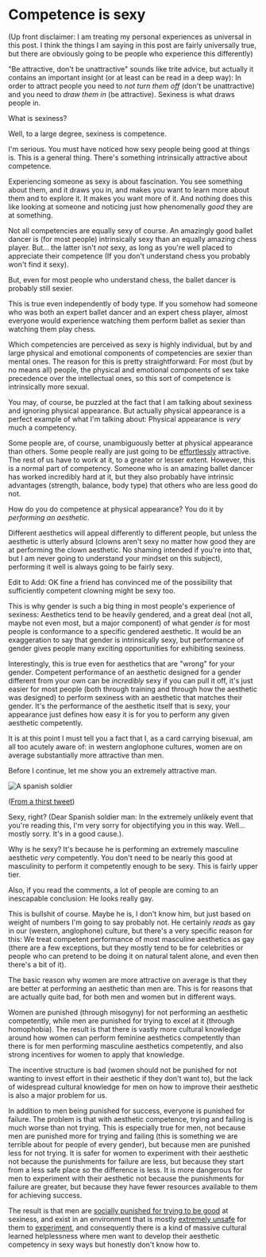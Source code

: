 # Competence is sexy

(Up front disclaimer: I am treating my personal experiences as universal in this post. I think the things I am saying in this post are fairly universally true, but there are obviously going to be people who experience this differently)

"Be attractive, don't be unattractive" sounds like trite advice, but actually it contains an important insight (or at least can be read in a deep way): In order to attract people you need to *not turn them off* (don't be unattractive) and you need to *draw them in* (be attractive).
Sexiness is what draws people in.

What is sexiness?

Well, to a large degree, sexiness is competence.

I'm serious.
You must have noticed how sexy people being good at things is.
This is a general thing. There's something intrinsically attractive about competence.

Experiencing someone as sexy is about fascination. You see something about them, and it draws you in, and makes you want to learn more about them and to explore it. It makes you want more of it. And nothing does this like looking at someone and noticing just how phenomenally *good* they are at something.

Not all competencies are equally sexy of course. An amazingly good ballet dancer is (for most people) intrinsically sexy than an equally amazing chess player. But... the latter isn't *not* sexy, as long as you're well placed to appreciate their competence (If you don't understand chess you probably won't find it sexy).

But, even for most people who understand chess, the ballet dancer is probably still sexier.

This is true even independently of body type. If you somehow had someone who was both an expert ballet dancer and an expert chess player, almost everyone would experience watching them perform ballet as sexier than watching them play chess.

Which competencies are perceived as sexy is highly individual, but by and large physical and emotional components of competencies are sexier than mental ones. The reason for this is pretty straightforward: For most (but by no means all) people, the physical and emotional components of sex take precedence over the intellectual ones, so this sort of competence is intrinsically more sexual.

You may, of course, be puzzled at the fact that I am talking about sexiness and ignoring physical appearance.
But actually physical appearance is a perfect example of what I'm talking about:
Physical appearance is *very* much a competency.

Some people are, of course, unambiguously better at physical appearance than others. Some people really are just going to be [effortlessly](https://www.fvathynevgl.com/effortlessness/) attractive. The rest of us have to work at it, to a greater or lesser extent.
However, this is a normal part of competency. Someone who is an amazing ballet dancer has worked incredibly hard at it, but they also probably have intrinsic advantages (strength, balance, body type) that others who are less good do not.

How do you do competence at physical appearance? You do it by *performing an aesthetic*.

Different aesthetics will appeal differently to different people, but unless the aesthetic is utterly absurd (clowns aren't sexy no matter how good they are at performing the clown aesthetic. No shaming intended if you're into that, but I am never going to understand your mindset on this subject), performing it well is always going to be fairly sexy.

Edit to Add: OK fine a friend has convinced me of the possibility that sufficiently competent clowning might be sexy too.

This is why gender is such a big thing in most people's experience of sexiness: Aesthetics tend to be heavily gendered, and a great deal (not all, maybe not even most, but a major component) of what gender *is* for most people is conformance to a specific gendered aesthetic.
It would be an exaggeration to say that gender is intrinsically sexy, but performance of gender gives people many exciting opportunities for exhibiting sexiness.

Interestingly, this is true even for aesthetics that are "wrong" for your gender. Competent performance of an aesthetic designed for a gender different from your own can be *incredibly* sexy if you can pull it off, it's just easier for most people (both through training and through how the aesthetic was designed) to perform sexiness with an aesthetic that matches their gender. It's the performance of the aesthetic itself that is sexy, your appearance just defines how easy it is for you to perform any given aesthetic competently.

It is at this point I must tell you a fact that I, as a card carrying bisexual, am all too acutely aware of:
in western anglophone cultures, women are on average substantially more attractive than men.

Before I continue, let me show you an extremely attractive man.

![A spanish soldier](/images/spanish-soldier-2.jpg)

([From a thirst tweet](https://twitter.com/JillFilipovic/status/1241857598778900481))

Sexy, right? (Dear Spanish soldier man: In the extremely unlikely event that you're reading this, I'm very sorry for objectifying you in this way. Well... mostly sorry. It's in a good cause.).

Why is he sexy? It's because he is performing an extremely masculine aesthetic *very* competently.
You don't need to be nearly this good at masculinity to perform it competently enough to be sexy. This is fairly upper tier.

Also, if you read the comments, a lot of people are coming to an inescapable conclusion: He looks really gay.

This is bullshit of course. Maybe he is, I don't know him, but just based on weight of numbers I'm going to say probably not. He certainly *reads* as gay in our (western, anglophone) culture, but there's a very specific reason for this: We treat competent performance of most masculine aesthetics as gay (there are a few exceptions, but they mostly tend to be for celebrities or people who can pretend to be doing it on natural talent alone, and even then there's a bit of it).

The basic reason why women are more attractive on average is that they are better at performing an aesthetic than men are. This is for reasons that are actually quite bad, for both men and women but in different ways.

Women are punished (through misogyny) for not performing an aesthetic competently, while men are punished for trying to excel at it (through homophobia). The result is that there is vastly more cultural knowledge around how women can perform feminine aesthetics competently than there is for men performing masculine aesthetics competently, and also strong incentives for women to apply that knowledge.

The incentive structure is bad (women should not be punished for not wanting to invest effort in their aesthetic if they don't want to), but the lack of widespread cultural knowledge for men on how to improve their aesthetic is also a major problem for us.

In addition to men being punished for success, everyone is punished for failure. The problem is that with aesthetic competence, trying and failing is much worse than not trying. This is especially true for men, not because men are punished more for trying and failing (this is something we are terrible about for people of every gender), but because men are punished less for not trying. It is safer for women to experiment with their aesthetic not because the punishments for failure are less, but because they start from a less safe place so the difference is less. It is more dangerous for men to experiment with their aesthetic not because the punishments for failure are greater, but because they have fewer resources available to them for achieving success.

The result is that men are [socially punished for trying to be good](https://notebook.drmaciver.com/posts/2020-02-29-10:30.html) at sexiness, and exist in an environment that is mostly [extremely unsafe](https://notebook.drmaciver.com/posts/2020-03-18-11:24.html) for them to [experiment](https://notebook.drmaciver.com/posts/2020-02-26-16:07.html), and consequently there is a kind of massive cultural learned helplessness where men want to develop their aesthetic competency in sexy ways but honestly don't know how to.
